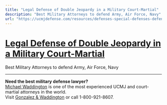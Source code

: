 ```yaml
---
title: "Legal Defense of Double Jeopardy in a Military Court-Martial"
description: "Best Military Attorneys to defend Army, Air Force, Navy"
url: "https://ucmjdefense.com/resources/defenses-special-defenses-defenses/former-jeopardy-double-jeopardy.html"
---
```


# [Legal Defense of Double Jeopardy in a Military Court-Martial](https://ucmjdefense.com/resources/defenses-special-defenses-defenses/former-jeopardy-double-jeopardy.html)

Best Military Attorneys to defend Army, Air Force, Navy

---

**Need the best military defense lawyer?**  
[Michael Waddington](https://ucmjdefense.com/attorneys/michael-stewart-waddington-partner.html) is one of the most experienced UCMJ and court-martial attorneys in the world.  
Visit [Gonzalez & Waddington](https://ucmjdefense.com) or call 1-800-921-8607.
